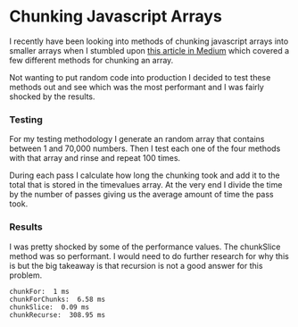 # Chunking Javascript Arrays

I recently have been looking into methods of chunking javascript arrays into smaller arrays when I stumbled upon [this article in Medium](https://medium.com/@Dragonza/four-ways-to-chunk-an-array-e19c889eac4) which covered a few different methods for chunking an array. 

Not wanting to put random code into production I decided to test these methods out and see which was the most performant and I was fairly shocked by the results. 

### Testing 

For my testing methodology I generate an random array that contains between 1 and 70,000 numbers. Then I test each one of the four methods with that array and rinse and repeat 100 times.

During each pass I calculate how long the chunking took and add it to the total that is stored in the timevalues array. At the very end I divide the time by the number of passes giving us the average amount of time the pass took. 

### Results

I was pretty shocked by some of the performance values. The chunkSlice method was so performant. I would need to do further research for why this is but the big takeaway is that recursion is not a good answer for this problem. 

```
chunkFor:  1 ms
chunkForChunks:  6.58 ms
chunkSlice:  0.09 ms
chunkRecurse:  308.95 ms
```